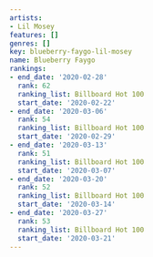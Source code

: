 ```yaml
---
artists:
- Lil Mosey
features: []
genres: []
key: blueberry-faygo-lil-mosey
name: Blueberry Faygo
rankings:
- end_date: '2020-02-28'
  rank: 62
  ranking_list: Billboard Hot 100
  start_date: '2020-02-22'
- end_date: '2020-03-06'
  rank: 54
  ranking_list: Billboard Hot 100
  start_date: '2020-02-29'
- end_date: '2020-03-13'
  rank: 51
  ranking_list: Billboard Hot 100
  start_date: '2020-03-07'
- end_date: '2020-03-20'
  rank: 52
  ranking_list: Billboard Hot 100
  start_date: '2020-03-14'
- end_date: '2020-03-27'
  rank: 53
  ranking_list: Billboard Hot 100
  start_date: '2020-03-21'
---
```


